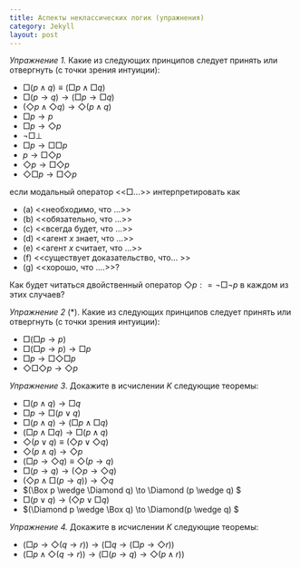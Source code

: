 ```yaml
---
title: Аспекты неклассических логик (упражнения)
category: Jekyll
layout: post
---
```


*Упражнение 1.* Какие из следующих принципов следует принять или отвергнуть (с точки зрения интуиции):
- $\Box (p \wedge q) \equiv (\Box p \wedge \Box q)$
- $\Box (p \to q) \to (\Box p \to \Box q)$
- $(\Diamond p \wedge \Diamond q) \to \Diamond (p \wedge q)$
- $\Box p \to p$
- $\Box p \to \Diamond p$
- $\neg \Box \bot$	
- $\Box p \to \Box \Box p$
- $p \to \Box \Diamond p$
- $\Diamond p \to \Box \Diamond p$
- $\Diamond \Box p \to \Box \Diamond p$

если модальный оператор <<$\Box$...>> интерпретировать как
- (a) <<необходимо, что ...>>
- (b) <<обязательно, что ...>>
- (с) <<всегда будет, что ...>>
- (d) <<агент $x$ знает, что ...>>
- (e) <<агент $x$ считает, что ...>>
- (f) <<существует доказательство, что... >>
- (g) <<хорошо, что ....>>? 

Как будет читаться двойственный оператор $\Diamond p: = \neg \Box \neg p$ в каждом из этих случаев?

*Упражнение 2* (\*). Какие из следующих принципов следует принять или отвергнуть (с точки зрения интуиции):
- $\Box (\Box p \to p)$
- $\Box (\Box p \to p) \to \Box p$
- $\Box p \to \Box \Diamond \Box p$
- $\Diamond \Box \Diamond p \to \Diamond p$

*Упражнение 3*. Докажите в исчислении $K$ следующие теоремы:
- $\Box (p \wedge q) \to \Box q$
- $\Box p \to \Box (p \vee q)$
- $\Box (p \wedge q) \to (\Box p \wedge \Box q)$
- $(\Box p \wedge \Box q) \to \Box (p \wedge q)$
- $\Diamond (p \lor q) \equiv (\Diamond p \vee \Diamond q)$
- $\Diamond (p \wedge q) \to \Diamond p$
- $(\Box p \to \Diamond q) \equiv \Diamond (p \to q)$
- $\Box (p \to q) \to (\Diamond p \to \Diamond q)$
- $(\Diamond p \wedge \Box (p \to q)) \to \Diamond q$
- $(\Box p \wedge \Diamond q) \to \Diamond (p \wedge q) $
- $\Box (p \vee q) \to (\Diamond p \vee \Box q)$ 
- $(\Diamond p \wedge \Box q) \to \Diamond(p \wedge q) $

*Упражнение 4.* Докажите в исчислении $K$ следующие теоремы:
- $(\Box p \to \Diamond (q \to r)) \to (\Box q \to (\Box p \to \Diamond r))$
- $(\Box p \wedge \Diamond (q \to r)) \to (\Box (p \to q ) \to  \Diamond (p \wedge r))$
